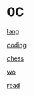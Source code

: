 
0C
======

[lang](https://github.com/ttltrk/ELSE/blob/master/LAN/ENG/LAN.MD)

[coding](https://github.com/ttltrk/PRG/blob/master/CODING.MD)

[chess](https://github.com/ttltrk/ELSE/blob/master/CHESS/CHESS.MD)

[wo](https://github.com/ttltrk/ELSE/blob/master/PWR/PWR.MD)

[read](https://github.com/ttltrk/BKS/blob/master/README.MD)



